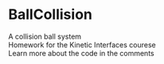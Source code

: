 # BallCollision
A collision ball system</br>
Homework for the Kinetic Interfaces courese</br>
Learn more about the code in the comments
